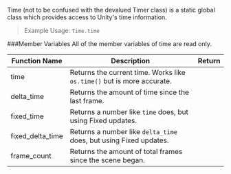 Time (not to be confused with the devalued Timer class) is a static global class which provides access to Unity's time information.

> Example Usage: `Time.time`

###Member Variables
All of the member variables of time are read only.

Function Name | Description | Return
-- | -- | --
<a class="anchor" id="time"></a>time  | Returns the current time. Works like `os.time()` but is more accurate. | [<span class="ret flo"></span>](scripting/types.md)
<a class="anchor" id="delta_time"></a>delta_time  | Returns the amount of time since the last frame. | [<span class="ret flo"></span>](scripting/types.md)
<a class="anchor" id="fixed_time"></a>fixed_time  | Returns a number like `time` does, but using Fixed updates. | [<span class="ret flo"></span>](scripting/types.md)
<a class="anchor" id="fixed_delta_time"></a>fixed_delta_time  | Returns a number like `delta_time` does, but using Fixed updates. | [<span class="ret flo"></span>](scripting/types.md)
<a class="anchor" id="frame_count"></a>frame_count  | Returns the amount of total frames since the scene began. | [<span class="ret flo"></span>](scripting/types.md)
